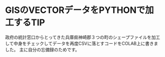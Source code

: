 # GISのVECTORデータをPYTHONで加工するTIP
政府の統計窓口からとってきた兵庫県神崎郡３つの町のシェープファイルを加工して中身をチェックしてデータを再度CSVに落とすコードをCOLAB上に書きました。
主に自分の忘備録のためです。
